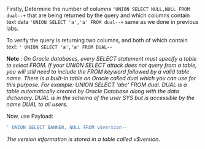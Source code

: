 Firstly, Determine the number of columns `'UNION SELECT NULL,NULL FROM dual--+` that are being returned by the query and which columns contain text data `'UNION SELECT 'a','a' FROM dual--+` same as we done in previous labs.

To verify the query is returning two columns, and both of which contain text:
`' UNION SELECT 'a','a' FROM DUAL--`

**Note** : _On Oracle databases, every SELECT statement must specify a table to select FROM. If your UNION SELECT attack does not query from a table, you will still need to include the FROM keyword followed by a valid table name.
There is a built-in table on Oracle called dual which you can use for this purpose. For example: UNION SELECT 'abc' FROM dual. 
DUAL is a table automatically created by Oracle Database along with the data dictionary. DUAL is in the schema of the user SYS but is accessible by the name DUAL to all users._

Now, use Payload:
```sql
' UNION SELECT BANNER, NULL FROM v$version--
```
_The version information is stored in a table called v$version._
